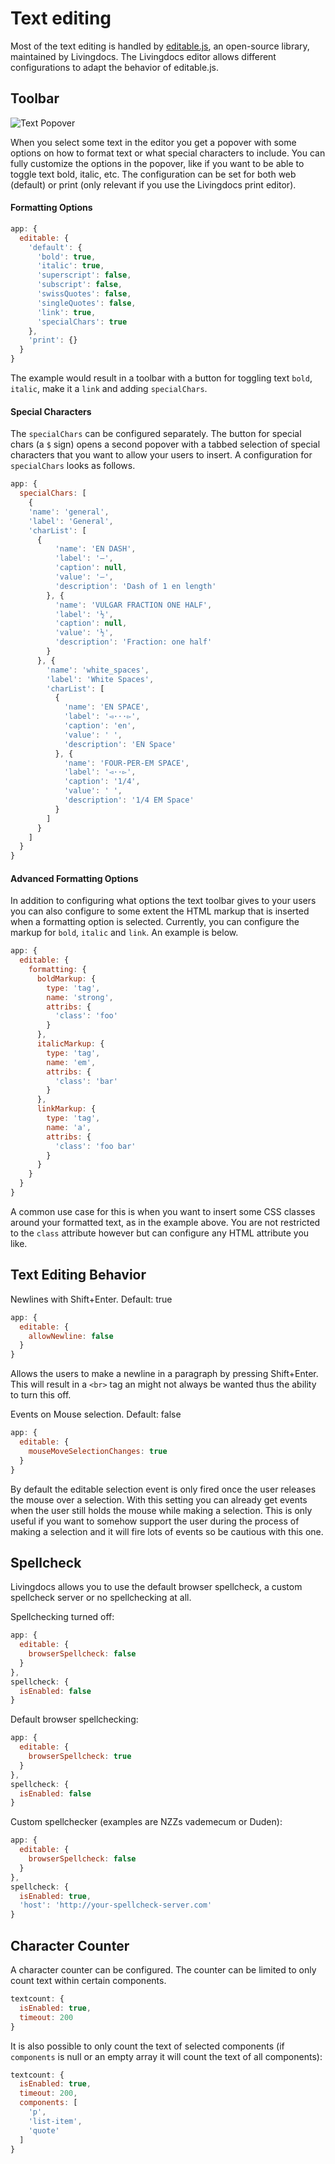 # Text editing

Most of the text editing is handled by [editable.js](https://github.com/upfrontIO/editable.js), an open-source library, maintained by Livingdocs. The Livingdocs editor allows different configurations to adapt the behavior of editable.js.

## Toolbar

![Text Popover](./text-popover.png)

When you select some text in the editor you get a popover with some options on how to format text or what special characters to include. You can fully customize the options in the popover, like if you want to be able to toggle text bold, italic, etc. The configuration can be set for both web (default) or print (only relevant if you use the Livingdocs print editor).

#### Formatting Options

```js
app: {
  editable: {
    'default': {
      'bold': true,
      'italic': true,
      'superscript': false,
      'subscript': false,
      'swissQuotes': false,
      'singleQuotes': false,
      'link': true,
      'specialChars': true
    },
    'print': {}
  }
}
```

The example would result in a toolbar with a button for toggling text `bold`, `italic`, make it a `link` and adding `specialChars`.


#### Special Characters

The `specialChars` can be configured separately. The button for special chars (a `$` sign) opens a second popover with a tabbed selection of special characters that you want to allow your users to insert. A configuration for `specialChars` looks as follows.

```js
app: {
  specialChars: [
    {
    'name': 'general',
    'label': 'General',
    'charList': [
      {
          'name': 'EN DASH',
          'label': '–',
          'caption': null,
          'value': '–',
          'description': 'Dash of 1 en length'
        }, {
          'name': 'VULGAR FRACTION ONE HALF',
          'label': '½',
          'caption': null,
          'value': '½',
          'description': 'Fraction: one half'
        }
      }, {
        'name': 'white_spaces',
        'label': 'White Spaces',
        'charList': [
          {
            'name': 'EN SPACE',
            'label': '◅···▻',
            'caption': 'en',
            'value': ' ',
            'description': 'EN Space'
          }, {
            'name': 'FOUR-PER-EM SPACE',
            'label': '◅··▻',
            'caption': '1/4',
            'value': ' ',
            'description': '1/4 EM Space'
          }
        ]
      }
    ]
  }
}
```

#### Advanced Formatting Options

In addition to configuring what options the text toolbar gives to your users you can also configure to some extent the HTML markup that is inserted when a formatting option is selected. Currently, you can configure the markup for `bold`, `italic` and `link`. An example is below.

```js
app: {
  editable: {
    formatting: {
      boldMarkup: {
        type: 'tag',
        name: 'strong',
        attribs: {
          'class': 'foo'
        }
      },
      italicMarkup: {
        type: 'tag',
        name: 'em',
        attribs: {
          'class': 'bar'
        }
      },
      linkMarkup: {
        type: 'tag',
        name: 'a',
        attribs: {
          'class': 'foo bar'
        }
      }
    }
  }
}
```

A common use case for this is when you want to insert some CSS classes around your formatted text, as in the example above. You are not restricted to the `class` attribute however but can configure any HTML attribute you like.

## Text Editing Behavior

Newlines with Shift+Enter. Default: true
```js
app: {
  editable: {
    allowNewline: false
  }
}
```

Allows the users to make a newline in a paragraph by pressing Shift+Enter. This will result in a `<br>` tag an might not always be wanted thus the ability to turn this off.

Events on Mouse selection. Default: false
```js
app: {
  editable: {
    mouseMoveSelectionChanges: true
  }
}
```

By default the editable selection event is only fired once the user releases the mouse over a selection. With this setting you can already get events when the user still holds the mouse while making a selection. This is only useful if you want to somehow support the user during the process of making a selection and it will fire lots of events so be cautious with this one.

## Spellcheck

Livingdocs allows you to use the default browser spellcheck, a custom spellcheck server or no spellchecking at all.

Spellchecking turned off:
```js
app: {
  editable: {
    browserSpellcheck: false
  }
},
spellcheck: {
  isEnabled: false
}
```

Default browser spellchecking:
```js
app: {
  editable: {
    browserSpellcheck: true
  }
},
spellcheck: {
  isEnabled: false
}
```

Custom spellchecker (examples are NZZs vademecum or Duden):
```js
app: {
  editable: {
    browserSpellcheck: false
  }
},
spellcheck: {
  isEnabled: true,
  'host': 'http://your-spellcheck-server.com'
}
```

## Character Counter

A character counter can be configured. The counter can be limited to only
count text within certain components.

```js
textcount: {
  isEnabled: true,
  timeout: 200
}
```

It is also possible to only count the text of selected components (if `components` is null or an empty array it will count the text of all components):

```js
textcount: {
  isEnabled: true,
  timeout: 200,
  components: [
    'p',
    'list-item',
    'quote'
  ]
}
```
